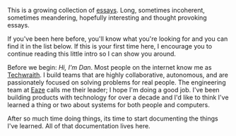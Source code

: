 This is a growing collection of [essays](#essays). Long, sometimes incoherent, sometimes meandering, hopefully interesting and thought provoking essays.

If you've been here before, you'll know what you're looking for and you can find it in the list below. If this is your first time here, I encourage you to continue reading this little intro so I can show you around.

Before we begin: *Hi, I'm Dan*. Most people on the internet know me as [Techwraith](https://twitter.com/techwraith). I build teams that are highly collaborative, autonomous, and are passionately focused on solving problems for real people. The engineering team at [Eaze](https://www.eaze.com) calls me their leader; I hope I'm doing a good job. I've been building products with technology for over a decade and I'd like to think I've learned a thing or two about systems for both people and computers.

After so much time doing things, its time to start documenting the things I've learned. All of that documentation lives here.

